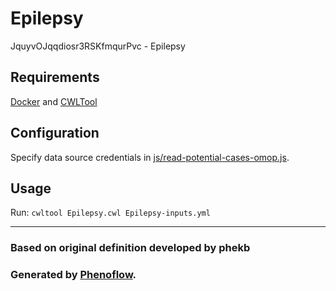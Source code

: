 # Epilepsy

JquyvOJqqdiosr3RSKfmqurPvc - Epilepsy

## Requirements

[Docker](https://docs.docker.com/install/) and [CWLTool](https://github.com/common-workflow-language/cwltool#install)

## Configuration

Specify data source credentials in [js/read-potential-cases-omop.js](js/read-potential-cases-omop.js).

## Usage

Run: `cwltool Epilepsy.cwl Epilepsy-inputs.yml`

***

### Based on original definition developed by phekb
### Generated by [Phenoflow](https://kclhi.org/phenoflow).
